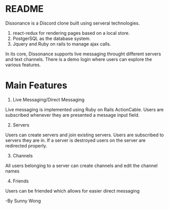 # README

Dissonance is a Discord clone built using serveral technologies.
1. react-redux for rendering pages based on a local store.
2. PostgerSQL as the database system.
2. Jquery and Ruby on rails to manage ajax calls.

In its core, Dissonance supports live messaging throught different servers and text channels. There is a demo login where users can explore the various features.


# Main Features 

1. Live Messaging/Direct Messaging

Live messaging is implemented using Ruby on Rails ActionCable. Users are subscribed whenever they are presented a message input field.

2. Servers

Users can create servers and join existing servers. Users are subscribed to servers they are in. If a server is destroyed users on the server are redirected properly.

3. Channels

All users belonging to a server can create channels and edit the channel names

4. Friends

Users can be friended which allows for easier direct messaging





-By Sunny Wong
